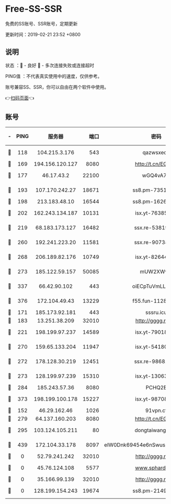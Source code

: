 # Free-SS-SSR

免费的SS账号、SSR账号，定期更新

更新时间：2019-02-21 23:52 +0800

## 说明

状态     ：🙂 - 良好 🙁 - 多次连接失败或连接超时

PING值   ：不代表真实使用中的速度，仅供参考。

账号兼容SS、SSR，你可以自由在两个软件中使用。

👉[扫码页面](https://liesauer.github.io/free-ss-ssr.github.io/)👈

## 账号

|-|PING|服务器|端口|密码|加密方式|区域|
|:----:|:----:|:-----:|-----:|:----:|:----:|:----:|
|🙂|118|104.215.3.176|543|qazwsxedc|aes-256-gcm|JP|
|🙂|169|194.156.120.127|8080|http://t.cn/EGJIyrl|rc4-md5|RU|
|🙂|177|46.17.43.2|22100|wGQ4vA7D|aes-256-gcm|RU|
|🙂|193|107.170.242.27|18671|ss8.pm-73518154|aes-256-cfb|US|
|🙂|198|213.183.48.10|16544|ss8.pm-16263031|rc4-md5|RU|
|🙂|202|162.243.134.187|10131|isx.yt-76385286|aes-256-cfb|US|
|🙂|219|68.183.173.127|16482|ssx.re-53819534|aes-256-cfb|US|
|🙂|260|192.241.223.20|11581|ssx.re-90738026|aes-256-cfb|US|
|🙂|268|206.189.82.176|10749|isx.yt-82644423|aes-256-cfb|SG|
|🙂|273|185.122.59.157|50085|mUW2XWw8|aes-256-cfb|GB|
|🙂|337|66.42.90.102|443|oiECpTuVmLLxk4Ts|aes-256-cfb|US|
|🙂|376|172.104.49.43|13229|f55.fun-11286035|aes-256-cfb|SG|
|🙂|171|185.173.92.181|443|sssru.icu|rc4-md5|RU|
|🙂|183|13.251.38.209|32010|http://gggg.rocks|chacha20|SG|
|🙂|221|198.199.97.237|14589|isx.yt-79018658|aes-256-cfb|US|
|🙂|270|159.65.133.204|11947|isx.yt-54180036|aes-256-cfb|SG|
|🙂|272|178.128.30.219|12451|ssx.re-98681435|aes-256-cfb|SG|
|🙂|273|128.199.97.239|15310|isx.yt-13063955|aes-256-cfb|SG|
|🙂|284|185.243.57.36|8080|PCHQ2E|rc4-md5|US|
|🙂|373|198.199.100.178|15227|isx.yt-98708558|aes-256-cfb|US|
|🙁|152|46.29.162.46|1026|91vpn.cf|rc4-md5|RU|
|🙁|279|64.137.160.203|8080|http://t.cn/EGJIyrl|rc4-md5|CA|
|🙁|295|103.124.105.211|80|dongtaiwang.com|aes-256-cfb|US|
|🙁|439|172.104.33.178|8097|eIW0Dnk69454e6nSwuspv9DmS201tQ0D|aes-256-cfb|SG|
|🙁|0|52.79.241.242|32010|http://gggg.rocks|chacha20|KR|
|🙁|0|45.76.124.108|5577|www.sphard.com|aes-256-cfb|AU|
|🙁|0|35.166.99.139|32010|http://gggg.rocks|chacha20|US|
|🙁|0|128.199.154.243|19674|ss8.pm-21493386|aes-256-cfb|SG|
